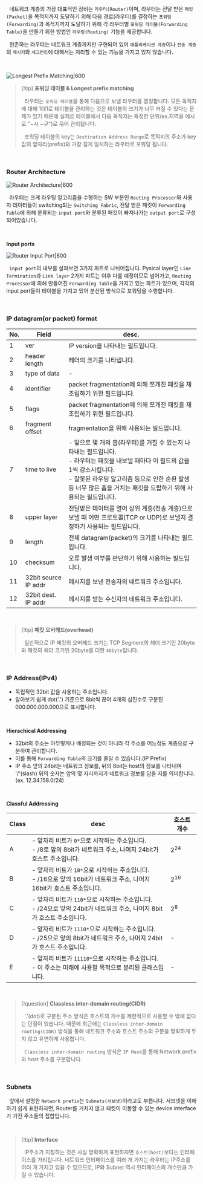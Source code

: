 &nbsp;&nbsp;네트워크 계층의 가장 대표적인 장비는 `라우터(Router)`이며, 라우터는 전달 받은 `패킷(Packet)`을 목적지까지 도달하기 위해 다음 경로(라우터)를 결정하는 `포워딩(Forwarding)`과 목적지까지 도달하기 위해 각 라우터별 `포워딩 테이블(Forwarding Table)`을 만들기 위한 방법인 `라우팅(Routing)` 기능을 제공합니다.

&nbsp;&nbsp;현존하는 라우터는 네트워크 계층까지만 구현되어 있어 `애플리케이션 계층`이나 `전송 계층`의 `메시지`와 `세그먼트`에 대해서는 처리할 수 있는 기능을 가지고 있지 않습니다.

<br>

![Longest Prefix Matching|600](longestPrefixMatching.jpg)

> [!tip] **포워딩 테이블 & Longest prefix matching**
>
> &nbsp;&nbsp;라우터는 `포워딩 테이블`을 통해 다음으로 보낼 라우터를 결정합니다. 모든 목적지에 대해 1대1로 테이블을 관리하는 것은 테이블의 크기가 너무 커질 수 있다는 문제가 있기 때문에 실제로 테이블에서 다음 목적지는 특정한 단위(ex.지역을 예시로 "~시 ~구")로 묶어 관리됩니다.
> 
> &nbsp;&nbsp;포워딩 테이블의 key는 `Destination Address Range`로 목적지의 주소가 key값의 앞자리(prefix)와 가장 길게 일치하는 라우터로 포워딩 됩니다.

<br>

### Router Architecture

![Router Architecture|600](routerArchitecture.jpeg)

&nbsp;&nbsp;라우터는 크게 라우팅 알고리즘을 수행하는 SW 부분인 `Routing Processor`와 사용자 데이터들이 switching되는 `Switching Fabric`, 전달 받은 패킷이 `Forwarding Table`에 의해 분류되는 `input port`와 분류된 패킷이 빠져나가는 `output port`로 구성되어있습니다.

<br>

**Input ports**

![Router Input Port|600](routerInputPorts.jpeg)

&nbsp;&nbsp;`input port`의 내부를 살펴보면 3가지 파트로 나뉘어집니다. Pysical layer인 `Line Termination`과 `Link layer` 2가지 파트는 이후 다룰 예정이므로 넘어가고, `Routing Processor`에 의해 만들어진 `Forwarding Table`을 가지고 있는 파트가 있으며, 각각의 input port들이 테이블을 가지고 있어 분산된 방식으로 포워딩을 수행합니다.

<br>

### IP datagram(or packet) format

| No. | Field | desc. |
| --- | --- | --- |
| 1 | ver | IP version을 나타내는 필드입니다. |
| 2 | header length | 헤더의 크기를 나타냅니다. |
| 3 | type of data | - |
| 4 | identifier | packet fragmentation에 의해 쪼개진 패킷을 재조립하기 위한 필드입니다. |
| 5 | flags | packet fragmentation에 의해 쪼개진 패킷을 재조립하기 위한 필드입니다. |
| 6 | fragment offset | fragmentation을 위해 사용되는 필드입니다. |
| 7 | time to live | - 앞으로 몇 개의 홉(라우터)를 거칠 수 있는지 나타내는 필드입니다. <br> - 라우터는 패킷을 내보낼 때마다 이 필드의 값을 1씩 감소시킵니다. <br> - 잘못된 라우팅 알고리즘 등으로 인한 순환 발생 등 너무 많은 홉을 거치는 패킷을 드랍하기 위해 사용되는 필드입니다. | 
| 8 | upper layer | 전달받은 데이터를 열어 상위 계층(전송 계층)으로 보낼 때 어떤 프로토콜(TCP or UDP)로 보낼지 결정하기 사용되는 필드입니다. |
| 9 | length | 전체 datagram(packet)의 크기를 나타내는 필드입니다. | 
| 10 | checksum | 오류 발생 여부를 판단하기 위해 사용하는 필드입니다. |
| 11 | 32bit source IP addr | 메시지를 보낸 전송자의 네트워크 주소입니다. |
| 12 | 32bit dest. IP addr | 메시지를 받는 수신자의 네트워크 주소입니다. |

<br>

> [!tip] **패킷 오버헤드(overhead)**
>
> &nbsp;&nbsp;일반적으로 IP 패킷의 오버헤드 크기는 TCP Segment의 헤더 크기인 20byte와 패킷의 헤더 크기인 20byte를 더한 `40byte`입니다.

<br>

### IP Address(IPv4)

- 독립적인 32bit 값을 사용하는 주소입니다.
- 알아보기 쉽게 dot('.') 기준으로 8bit씩 끊어 4개의 십진수로 구분된 000.000.000.000으로 표시합니다.

<br>

**Hierachical Addressing**

- 32bit의 주소는 아무렇게나 배정되는 것이 아니라 각 주소를 어느정도 계층으로 구분하여 관리합니다.
- 이를 통해 `Forwarding Table`의 크기를 줄일 수 있습니다.(IP Prefix)
- IP 주소 앞의 24bit는 네트워크 정보를, 뒤의 8bit는 host의 정보를 나타내며 '/'(slash) 뒤의 숫자는 앞의 몇 자리까지가 네트워크 정보를 담을 지를 의미합니다.(ex. 12.34.158.0/24)

<br>

**Classful Addressing**

| Class | desc | 호스트 개수 |
| --- | --- | --- |
| A | - 앞자리 비트가 `0*`으로 시작하는 주소입니다. <br> - /8로 앞의 8bit가 네트워크 주소, 나머지 24bit가 호스트 주소입니다. | $2^{24}$ | 
| B | - 앞자리 비트가 `10*`으로 시작하는 주소입니다. <br> - /16으로 앞의 16bit가 네트워크 주소, 나머지 16bit가 호스트 주소입니다. | $2^{16}$ |
| C | - 앞자리 비트가 `110*`으로 시작하는 주소입니다. <br> - /24으로 앞의 24bit가 네트워크 주소, 나머지 8bit가 호스트 주소입니다. | $2^{8}$ |
| D | - 앞자리 비트가 `1110*`으로 시작하는 주소입니다. <br> - /25으로 앞의 8bit가 네트워크 주소, 나머지 24bit가 호스트 주소입니다. | -|
| E | - 앞자리 비트가 `11110*`으로 시작하는 주소입니다. <br> - 이 주소는 미래에 사용할 목적으로 분리된 클래스입니다. | - |

<br>

> [!question] **Classless inter-domain routing(CIDR)**
>
> &nbsp;&nbsp;'.'(dot)로 구분된 주소 방식은 호스트의 개수를 제한적으로 사용할 수 밖에 없다는 단점이 있습니다. 때문에 최근에는 `Classless inter-domain routing(CIDR)` 방식을 통해 네트워크 주소와 호스트 주소의 구분을 명확하게 두지 않고 유연하게 사용합니다.
>
> &nbsp;&nbsp;`Classless inter-domain routing` 방식은 `IP Mask`를 통해 Network prefix와 host 주소를 구분합니다.

<br>

### Subnets

&nbsp;&nbsp;앞에서 설명한 `Network prefix`는 `Subnets(서브넷)`이라고도 부릅니다. 서브넷을 이해하기 쉽게 표현하자면, Router를 거치지 않고 패킷이 이동할 수 있는 device interface가 가진 주소들의 집합입니다.

<br>

> [!tip] **Interface**
>
> &nbsp;&nbsp;IP주소가 지칭하는 것은 사실 명확하게 표현하자면 `호스트(host)`보다는 인터페이스를 가리킵니다. 네트워크 인터페이스를 여러 개 가지는 라우터는 IP주소를 여러 개 가지고 있을 수 있으므로, IP와 Subnet 역시 인터페이스의 개수만큼 가질 수 있습니다.